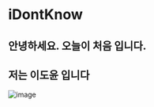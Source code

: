 # iDontKnow

## 안녕하세요. 오늘이 처음 입니다.
## 저는 이도윤 입니다
![image](https://user-images.githubusercontent.com/80079734/110879169-d70b5100-831f-11eb-8820-47b581be418f.png)
